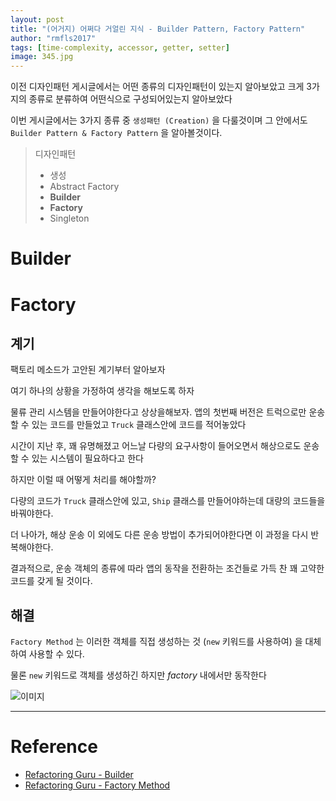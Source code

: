 ```yaml
---
layout: post
title: "(어거지) 어쩌다 거얼린 지식 - Builder Pattern, Factory Pattern"
author: "rmfls2017"
tags: [time-complexity, accessor, getter, setter]
image: 345.jpg
---
```


이전 디자인패턴 게시글에서는 어떤 종류의 디자인패턴이 있는지 알아보았고 크게 3가지의 종류로 분류하여 어떤식으로 구성되어있는지 알아보았다

이번 게시글에서는 3가지 종류 중 `생성패턴 (Creation)` 을 다룰것이며 그 안에서도 `Builder Pattern & Factory Pattern` 을 알아볼것이다.

> 디자인패턴
>  - 생성
>   - Abstract Factory
>   - **Builder**
>   - **Factory**
>   - Singleton

# Builder



# Factory

## 계기

팩토리 메소드가 고안된 계기부터 알아보자

여기 하나의 상황을 가정하여 생각을 해보도록 하자

물류 관리 시스템을 만들어야한다고 상상을해보자. 앱의 첫번째 버전은 트럭으로만 운송할 수 있는 코드를 만들었고 `Truck` 클래스안에 코드를 적어놓았다

시간이 지난 후, 꽤 유명해졌고 어느날 다량의 요구사항이 들어오면서 해상으로도 운송할 수 있는 시스템이 필요하다고 한다

하지만 이럴 때 어떻게 처리를 해야할까?

다량의 코드가 `Truck` 클래스안에 있고, `Ship` 클래스를 만들어야하는데 대량의 코드들을 바꿔야한다.

더 나아가, 해상 운송 이 외에도 다른 운송 방법이 추가되어야한다면 이 과정을 다시 반복해야한다.

결과적으로, 운송 객체의 종류에 따라 앱의 동작을 전환하는 조건들로 가득 찬 꽤 고약한 코드를 갖게 될 것이다.

## 해결

`Factory Method` 는 이러한 객체를 직접 생성하는 것 (`new` 키워드를 사용하여) 을 대체하여 사용할 수 있다.

물론 `new` 키워드로 객체를 생성하긴 하지만 _factory_ 내에서만 동작한다

![이미지](https://refactoring.guru/images/patterns/diagrams/factory-method/structure-2x.png)

---

# Reference

- [Refactoring Guru - Builder](https://refactoring.guru/design-patterns/builder)
- [Refactoring Guru - Factory Method](https://refactoring.guru/design-patterns/factory-method)